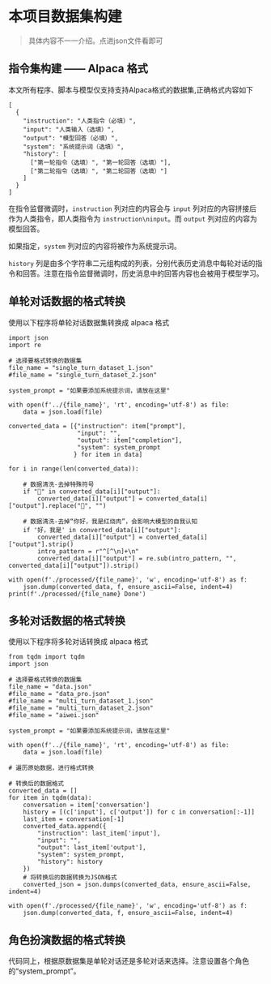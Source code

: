 # 本项目数据集构建
> 具体内容不一一介绍。点进json文件看即可
## 指令集构建 —— Alpaca 格式
本文所有程序、脚本与模型仅支持支持Alpaca格式的数据集,正确格式内容如下
```
[
  {
    "instruction": "人类指令（必填）",
    "input": "人类输入（选填）",
    "output": "模型回答（必填）",
    "system": "系统提示词（选填）",
    "history": [
      ["第一轮指令（选填）", "第一轮回答（选填）"],
      ["第二轮指令（选填）", "第二轮回答（选填）"]
    ]
  }
]
```
在指令监督微调时，`instruction` 列对应的内容会与 `input` 列对应的内容拼接后作为人类指令，即人类指令为 `instruction\ninput`。而 `output` 列对应的内容为模型回答。

如果指定，`system` 列对应的内容将被作为系统提示词。

`history` 列是由多个字符串二元组构成的列表，分别代表历史消息中每轮对话的指令和回答。注意在指令监督微调时，历史消息中的回答内容也会被用于模型学习。

## 单轮对话数据的格式转换
使用以下程序将单轮对话数据集转换成 alpaca 格式
```
import json
import re

# 选择要格式转换的数据集
file_name = "single_turn_dataset_1.json"
#file_name = "single_turn_dataset_2.json"

system_prompt = "如果要添加系统提示词，请放在这里"

with open(f'../{file_name}', 'rt', encoding='utf-8') as file:
    data = json.load(file)

converted_data = [{"instruction": item["prompt"], 
                   "input": "", 
                   "output": item["completion"],
                   "system": system_prompt
                  } for item in data]

for i in range(len(converted_data)):

    # 数据清洗-去掉特殊符号
    if "🐳" in converted_data[i]["output"]:
        converted_data[i]["output"] = converted_data[i]["output"].replace("🐳", "")
        
    # 数据清洗-去掉“你好，我是红烧肉”，会影响大模型的自我认知
    if '好，我是' in converted_data[i]["output"]:
        converted_data[i]["output"] = converted_data[i]["output"].strip()
        intro_pattern = r"^[^\n]+\n"
        converted_data[i]["output"] = re.sub(intro_pattern, "", converted_data[i]["output"]).strip() 

with open(f'./processed/{file_name}', 'w', encoding='utf-8') as f:
    json.dump(converted_data, f, ensure_ascii=False, indent=4)
print(f'./processed/{file_name} Done')
```
## 多轮对话数据的格式转换
使用以下程序将多轮对话转换成 alpaca 格式
```
from tqdm import tqdm
import json

# 选择要格式转换的数据集
file_name = "data.json"
#file_name = "data_pro.json"
#file_name = "multi_turn_dataset_1.json"
#file_name = "multi_turn_dataset_2.json"
#file_name = "aiwei.json"

system_prompt = "如果要添加系统提示词，请放在这里"

with open(f'../{file_name}', 'rt', encoding='utf-8') as file:
    data = json.load(file)

# 遍历原始数据，进行格式转换

# 转换后的数据格式
converted_data = []
for item in tqdm(data):
    conversation = item['conversation']
    history = [(c['input'], c['output']) for c in conversation[:-1]]
    last_item = conversation[-1]
    converted_data.append({
        "instruction": last_item['input'],
        "input": "",
        "output": last_item['output'],
        "system": system_prompt,
        "history": history
    })
    # 将转换后的数据转换为JSON格式
    converted_json = json.dumps(converted_data, ensure_ascii=False, indent=4)

with open(f'./processed/{file_name}', 'w', encoding='utf-8') as f:
    json.dump(converted_data, f, ensure_ascii=False, indent=4)
```
## 角色扮演数据的格式转换
代码同上，根据原数据集是单轮对话还是多轮对话来选择。注意设置各个角色的“system_prompt”。
